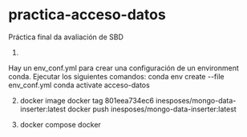 # practica-acceso-datos
Práctica final da avaliación de SBD



1. 
Hay un env_conf.yml para crear una configuración de un environment conda. Ejecutar los siguientes comandos:
conda env create --file env_conf.yml
conda activate acceso-datos


2. docker image
docker tag 801eea734ec6 inesposes/mongo-data-inserter:latest
docker push inesposes/mongo-data-inserter:latest

3. docker compose
docker